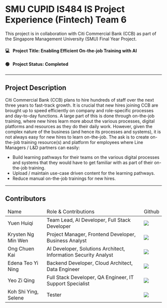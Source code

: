 # SMU CUPID IS484 IS Project Experience (Fintech) Team 6 

This project is in collaboration with Citi Commercial Bank (CCB) as part of the Singapore Management University (SMU) Final Year Project. 

#### 💻 &nbsp; Project Title: Enabling Efficient On-the-job Training with AI
#### 🟢 &nbsp; Project Status: Completed

---

## Project Description
Citi Commercial Bank (CCB) plans to hire hundreds of staff over the next three years to fast-track growth. It is crucial that new hires joining CCB are brought up to speed efficiently on company and role-specific processes and day-to-day functions. A large part of this is done through on-the-job training, where new hires learn more about the various processes, digital platforms and resources as they do their daily work. However, given the complex nature of the business (and hence its processes and systems), it is not always easy for new hires to learn on-the-job. The ask is to create on-the-job training resource(s) and platform for employees where Line Managers / L&D partners can easily:
- Build learning pathways for their teams on the various digital processes and systems that they would have to get familiar with as part of their on-the-job training.
- Upload / maintain use-case driven content for the learning pathways.
- Reduce manual on-the-job trainings for new hires.

---

## Contributors

<table>
    <thead>
        <td>Name</td>
        <td>Role & Contributions</td>
        <td>Github</td>
    </thead>
    <tbody>
        <tr>
            <td>Yuen Huiqi</td>
            <td>Team Lead, AI Developer, Full Stack Developer</td>
            <td>
                <a href="https://github.com/yuenhuiqi" target="blank">
                    <img src="https://img.shields.io/badge/GitHub-100000?style=for-the-badge&logo=github&logoColor=white"/>
                </a>      
            </td>
        </tr>
        <tr>
            <td>Krysten Ng Min Wen</td>
            <td>Project Manager, Frontend Developer, Business Analyst</td>
            <td>
                <a href="https://github.com/krystenng" target="blank">
                    <img src="https://img.shields.io/badge/GitHub-100000?style=for-the-badge&logo=github&logoColor=white"/>
                </a> 
            </td>
        </tr>
        <tr>
            <td>Ong Chuen Kai</td>
            <td>AI Developer, Solutions Architect, Information Security Analyst</td>
            <td>
                <a href="https://github.com/chuenkaiong" target="blank">
                    <img src="https://img.shields.io/badge/GitHub-100000?style=for-the-badge&logo=github&logoColor=white"/>
                </a>
            </td>
        </tr>
        <tr>
            <td>Edena Teo Yi Ning</td>
            <td>Backend Developer, Cloud Architect, Data Engineer</td>
            <td>
                <a href="https://github.com/night-skhye" target="blank">
                    <img src="https://img.shields.io/badge/GitHub-100000?style=for-the-badge&logo=github&logoColor=white"/>
                </a>                
            </td>
        </tr>
        <tr>
            <td>Yeo Zi Qing</td>
            <td>Full Stack Developer, QA Engineer, IT Support Specialist</td>
            <td>
                <a href="https://github.com/ZQ-SCIS" target="blank">
                    <img src="https://img.shields.io/badge/GitHub-100000?style=for-the-badge&logo=github&logoColor=white"/>
                </a>    
            </td>
        </tr>
        <tr>
            <td>Koh Shi Ying, Selene</td>
            <td>Tester</td>
            <td>
                <a href="https://github.com/selenekoh" target="blank">
                    <img src="https://img.shields.io/badge/GitHub-100000?style=for-the-badge&logo=github&logoColor=white"/>
                </a>    
            </td>
        </tr>      
    </tbody>
</table>

